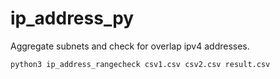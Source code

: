 # ip_address_py
 Aggregate subnets and check for overlap ipv4 addresses.
```
python3 ip_address_rangecheck csv1.csv csv2.csv result.csv
```
